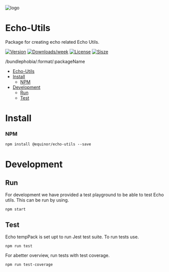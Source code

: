 ![logo](https://raw.githubusercontent.com/equinor/EchoUtils/main/doc/ee.png)
# Echo-Utils

Package for creating echo related Echo Utils.

[![Version](https://img.shields.io/npm/v/@equinor/echo-utils.svg)](https://npmjs.org/package/@equinor/echo-utils)
[![Downloads/week](https://img.shields.io/npm/dw/@equinor/echo-utils.svg)](https://npmjs.org/package/@equinor/echo-utils)
[![License](https://img.shields.io/npm/l/@equinor/echo-utils.svg)](https://github.com/equinor/fusion/blob/master/package.json)
[![Sisze](https://img.shields.io/bundlephobia/min/@equinor/echo-utils)](https://npmjs.org/package/@equinor/echo-utils)

/bundlephobia/:format/:packageName

- [Echo-Utils](#echo-utils)
- [Install](#install)
    - [NPM](#npm)
- [Development](#development)
  - [Run](#run)
  - [Test](#test)

# Install

### NPM

```sh-session
npm install @equinor/echo-utils --save
```

# Development

## Run

For development we have provided a test playground to be able to test Echo utils. This can be run by using.

```sh-session
npm start
```

## Test

Echo tempPack is set upt to run Jest test suite. To run tests use.

```sh-session
npm run test
```

For abetter overview, run tests with test coverage.

```sh-session
npm run test-coverage
```
